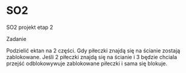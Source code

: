 # SO2
SO2 projekt etap 2

Zadanie

Podzielić ektan na 2 części. Gdy piłeczki znajdą się na ścianie zostają zablokowane. Jeśli 2 piłeczki znajdą się na ścianie i 3 będzie chciala przejść odblokowywuje zablokowane piłeczki i sama się blokuje.
